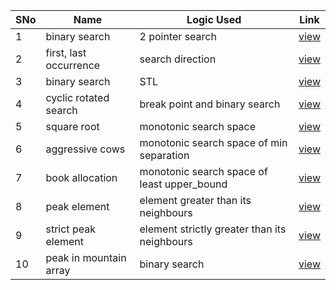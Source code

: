 SNo | Name | Logic Used | Link | 
----|------|------------|------|
1 | binary search | 2 pointer search | [view](binary_search.cpp)
2 | first, last occurrence | search direction | [view](first_last_occurrence.cpp)
3 | binary search | STL | [view](binary_search_STL.cpp)
4 | cyclic rotated search | break point and binary search | [view](cyclic_binary_search.cpp)
5 | square root | monotonic search space | [view](monotonic_search_space.cpp)
6 | aggressive cows | monotonic search space of min separation | [view](aggressive_cows.cpp)
7 | book allocation | monotonic search space of least upper_bound | [view](book_allocation.cpp)
8 | peak element | element greater than its neighbours | [view](peak_element.cpp)
9 | strict peak element | element strictly greater than its neighbours | [view](strict_peak_element.cpp)
10 | peak in mountain array | binary search | [view](peak_mountain.cpp)